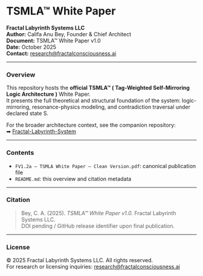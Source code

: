 # TSMLA™ White Paper

**Fractal Labyrinth Systems LLC**  
**Author:** Califa Anu Bey, Founder & Chief Architect  
**Document:** TSMLA™ White Paper v1.0  
**Date:** October 2025  
**Contact:** [research@fractalconsciousness.ai](mailto:research@fractalconsciousness.ai)

---

### Overview
This repository hosts the **official TSMLA™ ( Tag-Weighted Self-Mirroring Logic Architecture )** White Paper.  
It presents the full theoretical and structural foundation of the system: logic-mirroring, resonance-physics modeling, and contradiction traversal under declared state S.

For the broader architecture context, see the companion repository:  
➡ [Fractal-Labyrinth-System](https://github.com/Fractal-Systems-Tech/Fractal-Labyrinth-System)

---

### Contents
- `FV1.2a – TSMLA White Paper – Clean Version.pdf`: canonical publication file  
- `README.md`: this overview and citation metadata

---

### Citation
> Bey, C. A. (2025). *TSMLA™ White Paper v1.0.* Fractal Labyrinth Systems LLC.  
> DOI pending / GitHub release identifier upon final publication.

---

### License
© 2025 Fractal Labyrinth Systems LLC. All rights reserved.  
For research or licensing inquiries: [research@fractalconsciousness.ai](mailto:research@fractalconsciousness.ai)
